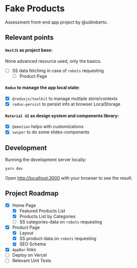 # Fake Products

Assessment front-end app project by @udimberto.

## Relevant points

#### `NextJS` as project base:

None advanced resource used, only the basics.
- [ ] SS data fetching in case of `robots` requesting
  - [ ] Product Page

#### `Redux` to manage the app local state:

- [x] `@reduxjs/toolkit` to manage multiple store/contexts
- [x] `redux-persist` to persist info at browser LocalStorage

#### `Material UI` as design system and components library:

- [x] `@emotion` helps with customizations
- [x] `swiper` to do some slides-components

## Development

Running the development server locally:

```bash
yarn dev
```

Open [http://localhost:3000](http://localhost:3000) with your browser to see the result.

## Project Roadmap

- [x] Home Page
  - [x] Featured Products List
  - [x] Products List by Categories
  - [ ] SS categories-data on `robots` requesting
- [x] Product Page
  - [x] Layout
  - [x] SS product-data on `robots` requesting
  - [x] SEO Schema
- [x] `AppBar` links
- [ ] Deploy on Vercel
- [ ] Relevant Unit Tests
